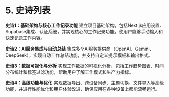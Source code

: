 # 5. 史诗列表

**史诗1：基础架构与核心工作记录功能**
建立项目基础架构，包括Next.js应用设置、Supabase集成、认证系统，并实现核心的工作记录功能，使用户能够手动输入和快速记录工作内容。

**史诗2：AI服务集成与自动总结**
集成多个AI服务提供商（OpenAI、Gemini、DeepSeek），实现自动工作总结功能，并支持自定义提示模板和输出格式。

**史诗3：数据可视化与分析**
实现工作数据的可视化分析，包括工作趋势图表、时间分布统计和标签过滤功能，帮助用户了解工作模式和生产力指标。

**史诗4：高级功能与优化**
实现数据导出、跨设备同步、主题切换、文件导入等高级功能，并进行性能优化和用户体验改进，确保应用在各种设备上都能流畅运行。
